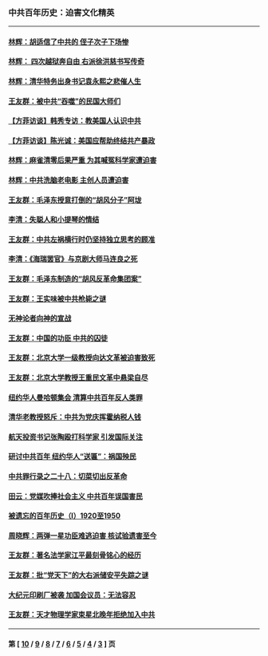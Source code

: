 ### 中共百年历史：迫害文化精英
---
#### [林辉：胡适信了中共的 侄子次子下场惨](../../pages/nf1176111/n14019760.md?07030430) 
#### [林辉： 四次越狱奔自由 右派徐洪慈书写传奇](../../pages/nf1176111/n14010438.md?07030430) 
#### [林辉：清华特务出身书记袁永熙之悲催人生](../../pages/nf1176111/n13997413.md?07030430) 
#### [王友群：被中共“吞噬”的民国大师们](../../pages/nf1176111/n13942620.md?07030430) 
#### [【方菲访谈】韩秀专访：教美国人认识中共](../../pages/nf1176111/n13821310.md?07030430) 
#### [【方菲访谈】陈光诚：美国应帮助终结共产暴政](../../pages/nf1176111/n13759521.md?07030430) 
#### [林辉：麻雀清零后果严重 为其喊冤科学家遭迫害](../../pages/nf1176111/n13746900.md?07030430) 
#### [林辉：中共洗脑老电影 主创人员遭迫害](../../pages/nf1176111/n13699437.md?07030430) 
#### [王友群：毛泽东授意打倒的“胡风分子”阿垅](../../pages/nf1176111/n13592541.md?07030430) 
#### [李清：失聪人和小提琴的情结](../../pages/nf1176111/n13459280.md?07030430) 
#### [王友群：中共左祸横行时仍坚持独立思考的顾准](../../pages/nf1176111/n13444722.md?07030430) 
#### [李清：《海瑞罢官》与京剧大师马连良之死](../../pages/nf1176111/n13412316.md?07030430) 
#### [王友群：毛泽东制造的“胡风反革命集团案”](../../pages/nf1176111/n13324909.md?07030430) 
#### [王友群：王实味被中共枪毙之谜](../../pages/nf1176111/n13307502.md?07030430) 
#### [无神论者向神的宣战](../../pages/nf1176111/n13281535.md?07030430) 
#### [王友群：中国的功臣 中共的囚徒](../../pages/nf1176111/n13291790.md?07030430) 
#### [王友群：北京大学一级教授向达文革被迫害致死](../../pages/nf1176111/n13150966.md?07030430) 
#### [王友群：北京大学教授王重民文革中悬梁自尽](../../pages/nf1176111/n13084645.md?07030430) 
#### [纽约华人曼哈顿集会 清算中共百年反人类罪](../../pages/nf1176111/n13084157.md?07030430) 
#### [清华老教授怒斥：中共为党庆挥霍纳税人钱](../../pages/nf1176111/n13071430.md?07030430) 
#### [航天投资书记张陶殴打科学家 引发国际关注](../../pages/nf1176111/n13069132.md?07030430) 
#### [研讨中共百年 纽约华人“送匾”：祸国殃民](../../pages/nf1176111/n13057367.md?07030430) 
#### [中共罪行录之二十八：切菜切出反革命](../../pages/nf1176111/n13030600.md?07030430) 
#### [田云：党媒吹捧社会主义 中共百年误国害民](../../pages/nf1176111/n13006682.md?07030430) 
#### [被遗忘的百年历史（I）1920至1950](../../pages/nf1176111/n12986411.md?07030430) 
#### [周晓辉：两弹一星功臣难逃迫害 核试验遗害至今](../../pages/nf1176111/n12974997.md?07030430) 
#### [王友群：著名法学家江平最刻骨铭心的经历](../../pages/nf1176111/n12970787.md?07030430) 
#### [王友群：批“党天下”的大右派储安平失踪之谜](../../pages/nf1176111/n12954229.md?07030430) 
#### [大纪元印刷厂被袭 加国会议员：无法容忍](../../pages/nf1176111/n12883028.md?07030430) 
#### [王友群：天才物理学家束星北晚年拒绝加入中共](../../pages/nf1176111/n12792913.md?07030430) 

---
#### 第 [ [10](./10.md?07030430) / [9](./9.md?07030430) / [8](./8.md?07030430) / [7](./7.md?07030430) / [6](./6.md?07030430) / [5](./5.md?07030430) / [4](./4.md?07030430) / [3](./3.md?07030430) ] 页
